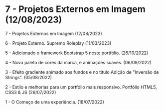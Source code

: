 # 7 - Projetos Externos em Imagem (12/08/2023)

7 - Projetos Externos em Imagem (12/08/2023)

6 - Projeto Externo. Supremo Roleplay (11/03/2023)

5 - Adicionado o framework Bootstrap 5 neste portfólio. (26/10/2022)

4 - Nova paleta de cores da marca, e animações suaves. (06/09/2022)

3 - Efeito gradiente animado aos fundos e no titulo
Adição de "Inversão de Strings". (05/08/2022)

2 - Estilo e melhorias para um portfólio mais responsivo. 
Portfólio HTML5, CSS3 & JS (26/07/2022) 

1 - O Começo de uma experiência. (18/07/2022)